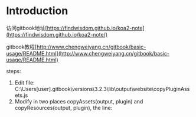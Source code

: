 # Introduction

访问gitbook地址[https://findwisdom.github.io/koa2-note](https://findwisdom.github.io/koa2-note/)

gitbook教程[http://www.chengweiyang.cn/gitbook/basic-usage/README.html](http://www.chengweiyang.cn/gitbook/basic-usage/README.html)

steps:
1. Edit file: C:\Users[user].gitbook\versions\3.2.3\lib\output\website\copyPluginAssets.js
2. Modify in two places copyAssets(output, plugin) and copyResources(output, plugin), the line:
